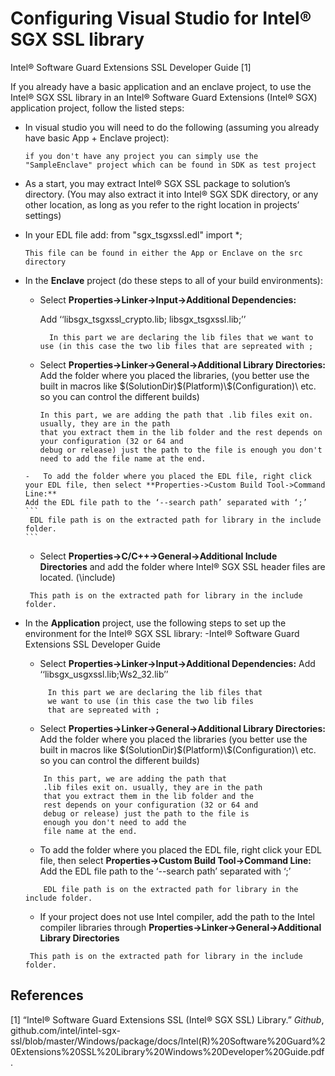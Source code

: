 
# Configuring Visual Studio for Intel® SGX SSL library

Intel® Software Guard Extensions SSL Developer Guide [1]

If you already have a basic application and an enclave project, to use the Intel® SGX SSL library in an Intel® Software Guard Extensions (Intel® SGX) application project, follow the listed steps:

- In visual studio you will need to do the following (assuming you already have basic App + Enclave project):
	 ``` 
	 if you don't have any project you can simply use the "SampleEnclave" project which can be found in SDK as test project
	```


-   As a start, you may extract Intel® SGX SSL package to solution’s directory. (You may also extract it into Intel® SGX SDK directory, or any other location, as long as you refer to the right location in projects’ settings)

-   In your EDL file add:
   from "sgx_tsgxssl.edl" import *;
	   ```  
	   This file can be found in either the App or Enclave on the src directory
	   ```

-   In the **Enclave** project (do these steps to all of your build environments):

	-   Select **Properties->Linker->Input->Additional Dependencies:**

	    Add ‘‘libsgx_tsgxssl_crypto.lib; libsgx_tsgxssl.lib;’’
	    ```
	      In this part we are declaring the lib files that we want to use (in this case the two lib files that are sepreated with ; 
	    ```
	   -   Select **Properties->Linker->General->Additional Library Directories:**
	 Add the folder where you placed the libraries, (you better use the built in macros like \$(SolutionDir)\$(Platform)\\$(Configuration)\ 	etc. so you can control the different builds)
			```
			In this part, we are adding the path that .lib files exit on. usually, they are in the path
			that you extract them in the lib folder and the rest depends on your configuration (32 or 64 and
            debug or release) just the path to the file is enough you don't need to add the file name at the end.
			```

		-   To add the folder where you placed the EDL file, right click your EDL file, then select **Properties->Custom Build Tool->Command Line:**  
        Add the EDL file path to the ‘--search path’ separated with ‘;’
        ```
         EDL file path is on the extracted path for library in the include folder.
        ```

	-   Select **Properties->C/C++->General->Additional Include Directories** and add the folder where Intel® SGX SSL header files are located. (<path to the package>\include)
    ```
     This path is on the extracted path for library in the include folder.
     ```			


-   In the **Application** project, use the following steps to set up the environment for the Intel® SGX SSL library:
		-Intel® Software Guard Extensions SSL Developer Guide

	-   Select **Properties->Linker->Input->Additional Dependencies:** Add ‘‘libsgx_usgxssl.lib;Ws2_32.lib’’
	 ```
	      In this part we are declaring the lib files that 
	      we want to use (in this case the two lib files
	      that are sepreated with ; 
	   ```

	-   Select **Properties->Linker->General->Additional Library Directories:**  
    Add the folder where you placed the libraries (you better use the built in macros like \$(SolutionDir)\$(Platform)\\$(Configuration)\ etc. so you can control the different builds)
    ```
		In this part, we are adding the path that 
		.lib files exit on. usually, they are in the path
		that you extract them in the lib folder and the
		rest depends on your configuration (32 or 64 and
		debug or release) just the path to the file is
		enough you don't need to add the
		file name at the end.
	```
	-   To add the folder where you placed the EDL file, right click your EDL file, then select **Properties->Custom Build Tool->Command Line:**  
    Add the EDL file path to the ‘--search path’ separated with ‘;’ 
    ```
        EDL file path is on the extracted path for library in the include folder.
    ```

	-   If your project does not use Intel compiler, add the path to the Intel compiler libraries through **Properties->Linker->General->Additional Library Directories**
	 ```
      This path is on the extracted path for library in the include folder.
    ```	

## References 
[1]  “Intel® Software Guard Extensions SSL (Intel® SGX SSL) Library.” _Github_, github.com/intel/intel-sgx-ssl/blob/master/Windows/package/docs/Intel(R)%20Software%20Guard%20Extensions%20SSL%20Library%20Windows%20Developer%20Guide.pdf.
